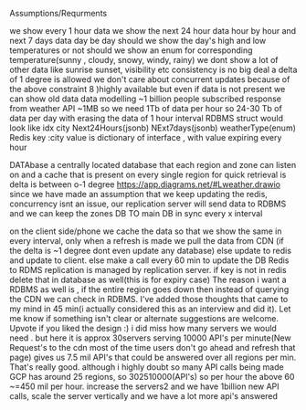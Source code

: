 Assumptions/Requrments

we show every 1 hour data
we show the next 24 hour data hour by hour and next 7 days data day be day
should we show the day's high and low temperatures or not
should we show an enum for corresponding temperature(sunny , cloudy, snowy, windy, rainy)
we dont show a lot of other data like sunrise sunset, visibility etc
consistency is no big deal a delta of 1 degree is allowed
we don't care about concurrent updates because of the above constraint
8 )highly available but even if data is not present we can show old data
data modelling
~1 billion people subscribed
response from weather API ~1MB
so we need 1Tb of data per hour so 24-30 Tb of data per day with erasing the data of 1 hour interval
RDBMS struct would look like
idx
city Next24Hours(jsonb) NExt7days(jsonb) weatherType(enum)
Redis
key :city value is dictionary of interface , with value expiring every hour

DATAbase a centrally located database that each region and zone can listen on and a cache that is present on every single region for quick retrieval is delta is between o-1 degree
https://app.diagrams.net/#Lweather.drawio
since we have made an assumption that we keep updating the redis, concurrency isnt an issue, our replication server will send data to RDBMS and we can keep the zones DB TO main DB in sync every x interval

on the client side/phone we cache the data so that we show the same in every interval, only when a refresh is made we pull the data from CDN (if the delta is ~1 degree dont even update any database) else update to redis and update to client.
else make a call every 60 min to update the DB
Redis to RDMS replication is managed by replication server.
if key is not in redis delete that in database as well(this is for expiry case)
The reason i want a RDBMS as well is , if the entire region goes down then instead of querying the CDN we can check in RDBMS.
I've added those thoughts that came to my mind in 45 min(i actually considered this as an interview and did it).
Let me know if something isn't clear or alternate suggestions are welcome.
Upvote if you liked the design :)
i did miss how many servers we would need . but here it is
approx 30servers serving 10000 API's per minute(New Request's to the cdn most of the time users don't go ahead and refresh that page) gives us 7.5 mil API's that could be answered over all regions per min. That's really good. although i highly doubt so many API calls being made
GCP has around 25 regions, so 302510000(API's)
so per hour the above 60 ~=450 mil per hour.
increase the servers2 and we have 1billion new API calls, scale the server vertically and we have a lot more api's answered

